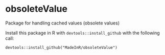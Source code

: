 # obsoleteValue
Package for handling cached values (obsolete values)

Install this package in R with `devtools::install_github` with the following call:

    devtools::install_github("MadeInR/obsoleteValue")
